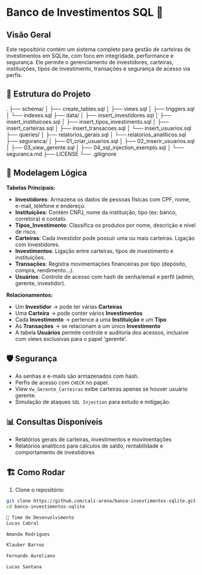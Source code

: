 # Banco de Investimentos SQL 🏦



## Visão Geral
Este repositório contém um sistema completo para gestão de carteiras de investimentos em SQLite, com foco em integridade, performance e segurança. Ele permite o gerenciamento de investidores, carteiras, instituições, tipos de investimento, transações e segurança de acesso via perfis.

## 🚀 Estrutura do Projeto
.
├── schema/
│ ├── create_tables.sql
│ ├── views.sql
│ ├── triggers.sql
│ └── indexes.sql
├── data/
│ ├── insert_investidores.sql
│ ├── insert_instituicoes.sql
│ ├── insert_tipos_investimento.sql
│ ├── insert_carteiras.sql
│ ├── insert_transacoes.sql
│ └── insert_usuarios.sql
├── queries/
│ ├── relatorios_gerais.sql
│ └── relatorios_analiticos.sql
├── seguranca/
│ ├── 01_criar_usuarios.sql
│ ├── 02_inserir_usuarios.sql
│ ├── 03_view_gerente.sql
│ ├── 04_sql_injection_exemplo.sql
│ └── seguranca.md
├── LICENSE
└── .gitignore

## 🧠 Modelagem Lógica

**Tabelas Principais:**

- **Investidores**: Armazena os dados de pessoas físicas com CPF, nome, e-mail, telefone e endereço.
- **Instituições**: Contém CNPJ, nome da instituição, tipo (ex: banco, corretora) e contato.
- **Tipos_Investimento**: Classifica os produtos por nome, descrição e nível de risco.
- **Carteiras**: Cada investidor pode possuir uma ou mais carteiras. Ligação com Investidores.
- **Investimentos**: Ligação entre carteiras, tipos de investimento e instituições.
- **Transações**: Registra movimentações financeiras por tipo (depósito, compra, rendimento...).
- **Usuários**: Controle de acesso com hash de senha/email e perfil (admin, gerente, investidor).

**Relacionamentos:**

- Um **Investidor** → pode ter várias **Carteiras**
- Uma **Carteira** → pode conter vários **Investimentos**
- Cada **Investimento** → pertence a uma **Instituição** e um **Tipo**
- As **Transações** → se relacionam a um único **Investimento**
- A tabela **Usuários** permite controle e auditoria dos acessos, inclusive com views exclusivas para o papel 'gerente'.

## 🛡️ Segurança
- As senhas e e-mails são armazenados com hash.
- Perfis de acesso com `CHECK` no papel.
- View `Vw_Gerente_Carteiras` exibe carteiras apenas se houver usuário gerente.
- Simulação de ataques `SQL Injection` para estudo e mitigação.

## 📊 Consultas Disponíveis
- Relatórios gerais de carteiras, investimentos e movimentações
- Relatórios analíticos para cálculos de saldo, rentabilidade e comportamento de investidores

## 🏗️ Como Rodar
1. Clone o repositório:
```bash
git clone https://github.com/cali-arena/banco-investimentos-sqlite.git
cd banco-investimentos-sqlite

👥 Time de Desenvolvimento
Lucas Cabral

Amanda Rodrigues

Klauber Barros

Fernando Aureliano

Lucas Santana
